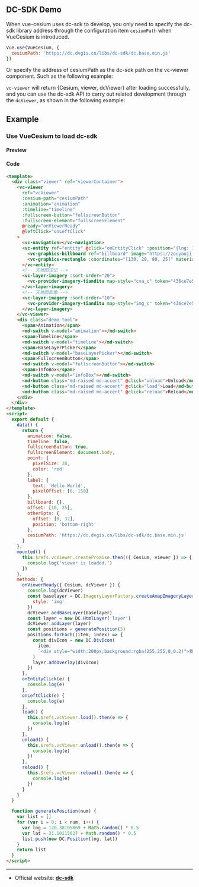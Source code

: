 ## DC-SDK Demo

When vue-cesium uses dc-sdk to develop, you only need to specify the dc-sdk library address through the configuration item `cesiumPath` when VueCesium is introduced.

```js
Vue.use(VueCesium, {
  cesiumPath: 'https://dc.dvgis.cn/libs/dc-sdk/dc.base.min.js'
})
```
Or specify the address of cesiumPath as the dc-sdk path on the vc-viewer component. Such as the following example:

`vc-viewer` will return {Cesium, viewer, dcViewer} after loading successfully, and you can use the dc-sdk API to carry out related development through the `dcViewer`, as shown in the following example:

## Example

### Use VueCesium to load dc-sdk

#### Preview

<doc-preview>
  <template>
    <div class="viewer" ref="viewerContainer">
      <vc-viewer
        ref="vcViewer"
        :cesium-path="cesiumPath"
        :animation="animation"
        :timeline="timeline"
        :fullscreen-button="fullscreenButton"
        :fullscreen-element="fullscreenElement"
        @ready="onViewerReady"
        @leftClick="onLeftClick"
      >
        <vc-navigation></vc-navigation>
        <vc-entity ref="entity" @click="onEntityClick" :position="{lng: 108, lat: 32}" :point="point" :label="label">
          <vc-graphics-billboard ref="billboard" image="https://zouyaoji.top/vue-cesium/favicon.png"></vc-graphics-billboard>
          <vc-graphics-rectangle :coordinates="[130, 20, 80, 25]" material="green"></vc-graphics-rectangle>
        </vc-entity>
        <!-- 天地图注记 -->
        <vc-layer-imagery :sort-order="20">
          <vc-provider-imagery-tianditu map-style="cva_c" token="436ce7e50d27eede2f2929307e6b33c0"></vc-provider-imagery-tianditu>
        </vc-layer-imagery>
        <!-- 天地图影像 -->
        <vc-layer-imagery :sort-order="10">
          <vc-provider-imagery-tianditu map-style="img_c" token="436ce7e50d27eede2f2929307e6b33c0"></vc-provider-imagery-tianditu>
        </vc-layer-imagery>
      </vc-viewer>
      <div class="demo-tool">
        <span>Animation</span>
        <md-switch v-model="animation"></md-switch>
        <span>Timeline</span>
        <md-switch v-model="timeline"></md-switch>
        <span>BaseLayerPicker</span>
        <md-switch v-model="baseLayerPicker"></md-switch>
        <span>FullscreenButton</span>
        <md-switch v-model="fullscreenButton"></md-switch>
        <span>InfoBox</span>
        <md-switch v-model="infoBox"></md-switch>
        <md-button class="md-raised md-accent" @click="unload">Unload</md-button>
        <md-button class="md-raised md-accent" @click="load">Load</md-button>
        <md-button class="md-raised md-accent" @click="reload">Reload</md-button>
      </div>
    </div>
  </template>
  <script>
    export default {
      data() {
        return {
          animation: false,
          timeline: false,
          fullscreenButton: true,
          fullscreenElement: document.body,
          point: {
            pixelSize: 28,
            color: 'red'
          },
          label: {
            text: 'Hello World',
            pixelOffset: [0, 150]
          },
          billboard: {},
          offset: [10, 25],
          otherOpts: {
            offset: [0, 32],
            position: 'bottom-right'
          },
          cesiumPath: 'https://dc.dvgis.cn/libs/dc-sdk/dc.base.min.js'
        }
      },
      mounted() {
        this.$refs.vcViewer.createPromise.then(({ Cesium, viewer }) => {
          console.log('viewer is loaded.')
        })
      },
      methods: {
        onViewerReady({ Cesium, dcViewer }) {
          console.log(dcViewer)
          const baselayer = DC.ImageryLayerFactory.createAmapImageryLayer({
            style: 'img'
          })
          dcViewer.addBaseLayer(baselayer)
          const layer = new DC.HtmlLayer('layer')
          dcViewer.addLayer(layer)
          const positions = generatePosition(5)
          positions.forEach((item, index) => {
            const divIcon = new DC.DivIcon(
              item,
              `<div style="width:200px;background:rgba(255,255,0,0.2)">我是一个div，你可以对我添加css样式和内容</div>`
            )
            layer.addOverlay(divIcon)
          })
        },
        onEntityClick(e) {
          console.log(e)
        },
        onLeftClick(e) {
          console.log(e)
        },
        load() {
          this.$refs.vcViewer.load().then(e => {
            console.log(e)
          })
        },
        unload() {
          this.$refs.vcViewer.unload().then(e => {
            console.log(e)
          })
        },
        reload() {
          this.$refs.vcViewer.reload().then(e => {
            console.log(e)
          })
        }
      }
    }
    function generatePosition(num) {
      var list = []
      for (var i = 0; i < num; i++) {
        var lng = 120.38105869 + Math.random() * 0.5
        var lat = 31.10115627 + Math.random() * 0.5
        list.push(new DC.Position(lng, lat))
      }
      return list
    }
  </script>
</doc-preview>

#### Code

```html
<template>
  <div class="viewer" ref="viewerContainer">
    <vc-viewer
      ref="vcViewer"
      :cesium-path="cesiumPath"
      :animation="animation"
      :timeline="timeline"
      :fullscreen-button="fullscreenButton"
      :fullscreen-element="fullscreenElement"
      @ready="onViewerReady"
      @leftClick="onLeftClick"
    >
      <vc-navigation></vc-navigation>
      <vc-entity ref="entity" @click="onEntityClick" :position="{lng: 108, lat: 32}" :point="point" :label="label">
        <vc-graphics-billboard ref="billboard" image="https://zouyaoji.top/vue-cesium/favicon.png"></vc-graphics-billboard>
        <vc-graphics-rectangle :coordinates="[130, 20, 80, 25]" material="green"></vc-graphics-rectangle>
      </vc-entity>
      <!-- 天地图注记 -->
      <vc-layer-imagery :sort-order="20">
        <vc-provider-imagery-tianditu map-style="cva_c" token="436ce7e50d27eede2f2929307e6b33c0"></vc-provider-imagery-tianditu>
      </vc-layer-imagery>
      <!-- 天地图影像 -->
      <vc-layer-imagery :sort-order="10">
        <vc-provider-imagery-tianditu map-style="img_c" token="436ce7e50d27eede2f2929307e6b33c0"></vc-provider-imagery-tianditu>
      </vc-layer-imagery>
    </vc-viewer>
    <div class="demo-tool">
      <span>Animation</span>
      <md-switch v-model="animation"></md-switch>
      <span>Timeline</span>
      <md-switch v-model="timeline"></md-switch>
      <span>BaseLayerPicker</span>
      <md-switch v-model="baseLayerPicker"></md-switch>
      <span>FullscreenButton</span>
      <md-switch v-model="fullscreenButton"></md-switch>
      <span>InfoBox</span>
      <md-switch v-model="infoBox"></md-switch>
      <md-button class="md-raised md-accent" @click="unload">Unload</md-button>
      <md-button class="md-raised md-accent" @click="load">Load</md-button>
      <md-button class="md-raised md-accent" @click="reload">Reload</md-button>
    </div>
  </div>
</template>
<script>
  export default {
    data() {
      return {
        animation: false,
        timeline: false,
        fullscreenButton: true,
        fullscreenElement: document.body,
        point: {
          pixelSize: 28,
          color: 'red'
        },
        label: {
          text: 'Hello World',
          pixelOffset: [0, 150]
        },
        billboard: {},
        offset: [10, 25],
        otherOpts: {
          offset: [0, 32],
          position: 'bottom-right'
        },
        cesiumPath: 'https://dc.dvgis.cn/libs/dc-sdk/dc.base.min.js'
      }
    },
    mounted() {
      this.$refs.vcViewer.createPromise.then(({ Cesium, viewer }) => {
        console.log('viewer is loaded.')
      })
    },
    methods: {
      onViewerReady({ Cesium, dcViewer }) {
        console.log(dcViewer)
        const baselayer = DC.ImageryLayerFactory.createAmapImageryLayer({
          style: 'img'
        })
        dcViewer.addBaseLayer(baselayer)
        const layer = new DC.HtmlLayer('layer')
        dcViewer.addLayer(layer)
        const positions = generatePosition(5)
        positions.forEach((item, index) => {
          const divIcon = new DC.DivIcon(
            item,
            `<div style="width:200px;background:rgba(255,255,0,0.2)">我是一个div，你可以对我添加css样式和内容</div>`
          )
          layer.addOverlay(divIcon)
        })
      },
      onEntityClick(e) {
        console.log(e)
      },
      onLeftClick(e) {
        console.log(e)
      },
      load() {
        this.$refs.vcViewer.load().then(e => {
          console.log(e)
        })
      },
      unload() {
        this.$refs.vcViewer.unload().then(e => {
          console.log(e)
        })
      },
      reload() {
        this.$refs.vcViewer.reload().then(e => {
          console.log(e)
        })
      }
    }
  }

  function generatePosition(num) {
    var list = []
    for (var i = 0; i < num; i++) {
      var lng = 120.38105869 + Math.random() * 0.5
      var lat = 31.10115627 + Math.random() * 0.5
      list.push(new DC.Position(lng, lat))
    }
    return list
  }
</script>
```

---

- Official website: **[dc-sdk](http://dc.dvgis.cn/#/index)**
